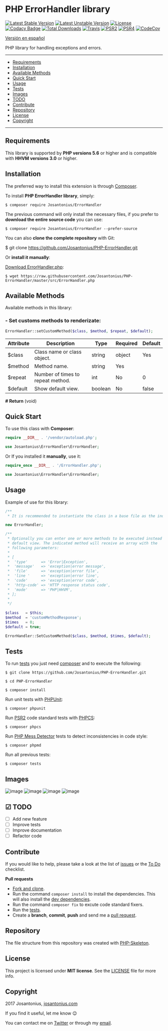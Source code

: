 # PHP ErrorHandler library

[![Latest Stable Version](https://poser.pugx.org/josantonius/ErrorHandler/v/stable)](https://packagist.org/packages/josantonius/ErrorHandler) [![Latest Unstable Version](https://poser.pugx.org/josantonius/ErrorHandler/v/unstable)](https://packagist.org/packages/josantonius/ErrorHandler) [![License](https://poser.pugx.org/josantonius/ErrorHandler/license)](LICENSE) [![Codacy Badge](https://api.codacy.com/project/badge/Grade/fe730d61628249d280ecfb380a1ee3b8)](https://www.codacy.com/app/Josantonius/PHP-ErrorHandler?utm_source=github.com&amp;utm_medium=referral&amp;utm_content=Josantonius/PHP-ErrorHandler&amp;utm_campaign=Badge_Grade) [![Total Downloads](https://poser.pugx.org/josantonius/ErrorHandler/downloads)](https://packagist.org/packages/josantonius/ErrorHandler) [![Travis](https://travis-ci.org/Josantonius/PHP-ErrorHandler.svg)](https://travis-ci.org/Josantonius/PHP-ErrorHandler) [![PSR2](https://img.shields.io/badge/PSR-2-1abc9c.svg)](http://www.php-fig.org/psr/psr-2/) [![PSR4](https://img.shields.io/badge/PSR-4-9b59b6.svg)](http://www.php-fig.org/psr/psr-4/) [![CodeCov](https://codecov.io/gh/Josantonius/PHP-ErrorHandler/branch/master/graph/badge.svg)](https://codecov.io/gh/Josantonius/PHP-ErrorHandler)

[Versión en español](README-ES.md)

PHP library for handling exceptions and errors.

---

- [Requirements](#requirements)
- [Installation](#installation)
- [Available Methods](#available-methods)
- [Quick Start](#quick-start)
- [Usage](#usage)
- [Tests](#tests)
- [Images](#images)
- [TODO](#-todo)
- [Contribute](#contribute)
- [Repository](#repository)
- [License](#license)
- [Copyright](#copyright)

---

## Requirements

This library is supported by **PHP versions 5.6** or higher and is compatible with **HHVM versions 3.0** or higher.

## Installation

The preferred way to install this extension is through [Composer](http://getcomposer.org/download/).

To install **PHP ErrorHandler library**, simply:

    $ composer require Josantonius/ErrorHandler

The previous command will only install the necessary files, if you prefer to **download the entire source code** you can use:

    $ composer require Josantonius/ErrorHandler --prefer-source

You can also **clone the complete repository** with Git:

  $ git clone https://github.com/Josantonius/PHP-ErrorHandler.git

Or **install it manually**:

[Download ErrorHandler.php](https://raw.githubusercontent.com/Josantonius/PHP-ErrorHandler/master/src/ErrorHandler.php):

    $ wget https://raw.githubusercontent.com/Josantonius/PHP-ErrorHandler/master/src/ErrorHandler.php

## Available Methods

Available methods in this library:

### - Set customs methods to renderizate:

```php
ErrorHandler::setCustomMethod($class, $method, $repeat, $default);
```

| Attribute | Description | Type | Required | Default
| --- | --- | --- | --- | --- |
| $class | Class name or class object. | string|object| Yes | |
| $method | Method name. | string| Yes | |
| $repeat | Number of times to repeat method. | int | No | 0 |
| $default | Show default view. | boolean | No | false |

**# Return** (void)

## Quick Start

To use this class with **Composer**:

```php
require __DIR__ . '/vendor/autoload.php';

use Josantonius\ErrorHandler\ErrorHandler;
```

Or If you installed it **manually**, use it:

```php
require_once __DIR__ . '/ErrorHandler.php';

use Josantonius\ErrorHandler\ErrorHandler;
```

## Usage

Example of use for this library:

```php
/** 
 * It is recommended to instantiate the class in a base file as the index.php */

new ErrorHandler;

/**
 * Optionally you can enter one or more methods to be executed instead the 
 * default view. The indicated method will receive an array with the
 * following parameters:
 *
 * [
 *  'type'      => 'Error|Exception',
 *  'message'   => 'exception|error message',
 *  'file'      => 'exception|error file',
 *  'line '     => 'exception|error line',
 *  'code'      => 'exception|error code',
 *  'http-code' => 'HTTP response status code',
 *  'mode'      => 'PHP|HHVM',
 * ];
 * 
 */
 
$class   = $this;
$method  = 'customMethodResponse';
$times   = 0;
$default = true;

ErrorHandler::SetCustomMethod($class, $method, $times, $default);
```

## Tests 

To run [tests](tests) you just need [composer](http://getcomposer.org/download/) and to execute the following:

    $ git clone https://github.com/Josantonius/PHP-ErrorHandler.git
    
    $ cd PHP-ErrorHandler

    $ composer install

Run unit tests with [PHPUnit](https://phpunit.de/):

    $ composer phpunit

Run [PSR2](http://www.php-fig.org/psr/psr-2/) code standard tests with [PHPCS](https://github.com/squizlabs/PHP_CodeSniffer):

    $ composer phpcs

Run [PHP Mess Detector](https://phpmd.org/) tests to detect inconsistencies in code style:

    $ composer phpmd

Run all previous tests:

    $ composer tests

## Images

![image](resources/images/exception.png)
![image](resources/images/error.png)
![image](resources/images/notice.png)
![image](resources/images/warning.png)

## ☑ TODO

- [ ] Add new feature
- [ ] Improve tests
- [ ] Improve documentation
- [ ] Refactor code

## Contribute

If you would like to help, please take a look at the list of
[issues](https://github.com/Josantonius/PHP-ErrorHandler/issues) or the [To Do](#-todo) checklist.

**Pull requests**

* [Fork and clone](https://help.github.com/articles/fork-a-repo).
* Run the command `composer install` to install the dependencies.
  This will also install the [dev dependencies](https://getcomposer.org/doc/03-cli.md#install).
* Run the command `composer fix` to excute code standard fixers.
* Run the [tests](#tests).
* Create a **branch**, **commit**, **push** and send me a
  [pull request](https://help.github.com/articles/using-pull-requests).

## Repository

The file structure from this repository was created with [PHP-Skeleton](https://github.com/Josantonius/PHP-Skeleton).

## License

This project is licensed under **MIT license**. See the [LICENSE](LICENSE) file for more info.

## Copyright

2017 Josantonius, [josantonius.com](https://josantonius.com/)

If you find it useful, let me know :wink:

You can contact me on [Twitter](https://twitter.com/Josantonius) or through my [email](mailto:hello@josantonius.com).